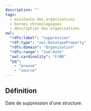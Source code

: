 ```yaml
---
description: ""
tags:
  - existence des organisations
  - bornes chronologiques
  - description des organisations
owl:
  "rdfs:label": "suppression"
  "rdf:type": "owl:DatatypeProperty"
  "rdfs:domain": "Organisation"
  "rdfs:range": "xsd:date"
  "owl:cardinality": "F/NR"
  "pq":
    - "preuve"
    - "source"
---
```


<OntologyTable frontMatter={frontMatter}/>

## Définition

Date de suppression d'une structure.
